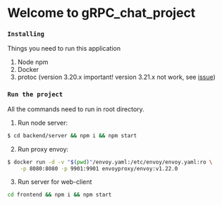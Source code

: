 # Welcome to gRPC_chat_project

### `Installing`
Things you need to run this application

1. Node npm
2. Docker
3. protoc (version 3.20.x important! version 3.21.x not work, see [issue](https://github.com/protocolbuffers/protobuf-javascript/issues/127))


### `Run the project`

All the commands need to run in root directory.

1. Run node server:
```sh
$ cd backend/server && npm i && npm start
```
2. Run proxy envoy:
```sh
$ docker run -d -v "$(pwd)"/envoy.yaml:/etc/envoy/envoy.yaml:ro \
    -p 8080:8080 -p 9901:9901 envoyproxy/envoy:v1.22.0
```
3. Run server for web-client
```sh
cd frontend && npm i && npm start
```
